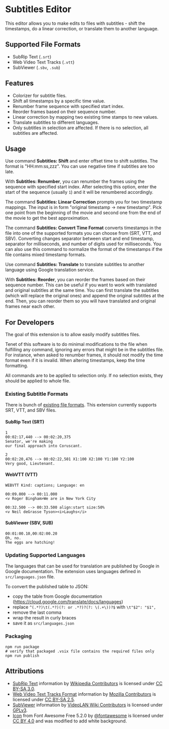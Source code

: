 # Subtitles Editor

This editor allows you to make edits to files with subtitles - shift the timestamps, do a linear correction, or translate them to another language.

## Supported File Formats

- SubRip Text (`.srt`)
- Web Video Text Tracks (`.vtt`)
- SubViewer (`.sbv`, `.sub`)

## Features

- Colorizer for subtitle files.
- Shift all timestamps by a specific time value.
- Renumber frame sequence with specified start index.
- Reorder frames based on their sequence number.
- Linear correction by mapping two existing time stamps to new values.
- Translate subtitles to different languages.
- Only subtitles in selection are affected. If there is no selection, all subtitles are affected.

## Usage

Use command **Subtitles: Shift** and enter offset time to shift subtitles. The format is "HH:mm:ss,zzz". You can use negative time if subtitles are too late.

With **Subtitles: Renumber**, you can renumber the frames using the sequence with specified start index. After selecting this option, enter the start of the sequence (usually `1`) and it will be renumbered accordingly.

The command **Subtitles: Linear Correction** prompts you for two timestamp mappings. The input is in form "original timestamp -> new timestamp". Pick one point from the beginning of the movie and second one from the end of the movie to get the best approximation.

The command **Subtitles: Convert Time Format** converts timestamps in the file into one of the supported formats you can choose from (SRT, VTT, and SBV). Converting changes separator between start and end timestamp, separator for milliseconds, and number of digits used for milliseconds. You can also use this command to normalize the format of the timestamps if the file contains mixed timestamp formats.

Use command **Subtitles: Translate** to translate subtitles to another language using Google translation service.

With **Subtitles: Reorder**, you can reorder the frames based on their sequence number. This can be useful if you want to work with translated and original subtitles at the same time. You can first translate the subtitles (which will replace the original ones) and append the original subtitles at the end. Then, you can reorder them so you will have translated and original frames near each other.

## For Developers

The goal of this extension is to allow easily modify subtitles files.

Tenet of this software is to do minimal modifications to the file when fulfilling any command, ignoring any errors that might be in the subtitles file. For instance, when asked to renumber frames, it should not modify the time format even if it is invalid. When altering timestamps, keep the time formatting.

All commands are to be applied to selection only. If no selection exists, they should be applied to whole file.

### Existing Subtitle Formats

There is bunch of [existing file formats](https://en.wikipedia.org/wiki/Category:Subtitle_file_formats). This extension currently supports SRT, VTT, and SBV files.

#### SubRip Text (SRT)

~~~srt
1
00:02:17,440 --> 00:02:20,375
Senator, we're making
our final approach into Coruscant.

2
00:02:20,476 --> 00:02:22,501 X1:100 X2:100 Y1:100 Y2:100
Very good, Lieutenant.
~~~

#### WebVTT (VTT)

~~~vtt
WEBVTT Kind: captions; Language: en

00:09.000 --> 00:11.000
<v Roger Bingham>We are in New York City

00:32.500 --> 00:33.500 align:start size:50%
<v Neil deGrasse Tyson><i>Laughs</i>
~~~

#### SubViewer (SBV, SUB)

~~~sbv
00:01:00.10,00:02:00.20
Oh, no.
The eggs are hatching!
~~~

### Updating Supported Languages

The languages that can be used for translation are published by Google in Google documentation. The extension uses languages defined in `src/languages.json` file.

To convert the published table to JSON:

- copy the table from Google documentation (https://cloud.google.com/translate/docs/languages)
- replace `^(.*?)\t(.*?)(?: or .*?)?(?: \(.+\))?$` with `\t"$2": "$1",`
- remove the last comma
- wrap the result in curly braces
- save it as `src/languages.json`

### Packaging

~~~
npm run package
# verify that packaged .vsix file contains the required files only
npm run publish
~~~

## Attributions

- [SubRip Text](https://en.wikipedia.org/wiki/SubRip) information by [Wikipedia Contributors](https://en.wikipedia.org/w/index.php?title=SubRip&action=history) is licensed under [CC BY-SA 3.0](https://creativecommons.org/licenses/by-sa/3.0/).
- [Web Video Text Tracks Format](https://developer.mozilla.org/en-US/docs/Web/API/WebVTT_API) information by [Mozilla Contributors](https://wiki.developer.mozilla.org/en-US/docs/Web/API/WebVTT_API$history) is licensed under [CC BY-SA 2.5](https://creativecommons.org/licenses/by-sa/2.5/).
- [SubViewer](https://wiki.videolan.org/SubViewer/) information by [VideoLAN Wiki Contributors](https://wiki.videolan.org/index.php?title=SubViewer&action=history) is licensed under [GPLv3](https://www.gnu.org/licenses/gpl-3.0.html).
- [Icon](https://commons.wikimedia.org/wiki/File:Font_Awesome_5_solid_closed-captioning.svg) from Font Awesome Free 5.2.0 by [@fontawesome](https://fontawesome.com) is licensed under [CC BY 4.0](https://creativecommons.org/licenses/by/4.0/deed.en) and was modified to add white background.

